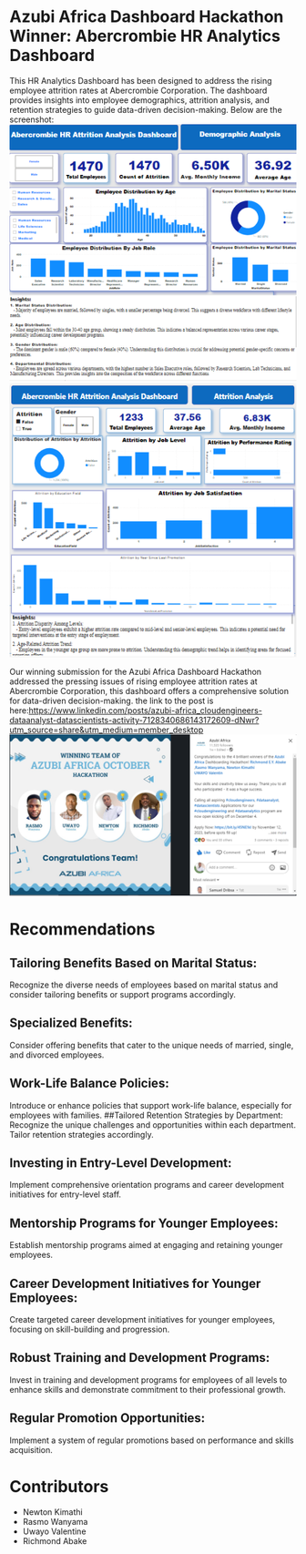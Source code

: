 # Azubi Africa Dashboard Hackathon Winner: Abercrombie HR Analytics Dashboard
This HR Analytics Dashboard has been designed to address the rising employee attrition rates at Abercrombie Corporation. The dashboard provides insights into employee demographics, attrition analysis, and retention strategies to guide data-driven decision-making.
Below are the screenshot:
![Employee Demographics](Images/Employee_Demographics.png)
![Attrition Analysis](Images/Attrition_Analysis.png)

Our winning submission for the Azubi Africa Dashboard Hackathon addressed the pressing issues of rising employee attrition rates at Abercrombie Corporation, this dashboard offers a comprehensive solution for data-driven decision-making.
the link to the post is here:https://www.linkedin.com/posts/azubi-africa_cloudengineers-dataanalyst-datascientists-activity-7128340686143172609-dNwr?utm_source=share&utm_medium=member_desktop
![Azubi Africa](Images/Post.png)


# Recommendations
## Tailoring Benefits Based on Marital Status:

Recognize the diverse needs of employees based on marital status and consider tailoring benefits or support programs accordingly.
## Specialized Benefits:
Consider offering benefits that cater to the unique needs of married, single, and divorced employees.
## Work-Life Balance Policies:
Introduce or enhance policies that support work-life balance, especially for employees with families.
##Tailored Retention Strategies by Department:
Recognize the unique challenges and opportunities within each department. Tailor retention strategies accordingly.
## Investing in Entry-Level Development:

Implement comprehensive orientation programs and career development initiatives for entry-level staff.
## Mentorship Programs for Younger Employees:

Establish mentorship programs aimed at engaging and retaining younger employees.
## Career Development Initiatives for Younger Employees:

Create targeted career development initiatives for younger employees, focusing on skill-building and progression.
## Robust Training and Development Programs:

Invest in training and development programs for employees of all levels to enhance skills and demonstrate commitment to their professional growth.
## Regular Promotion Opportunities:

Implement a system of regular promotions based on performance and skills acquisition.

# Contributors
* Newton Kimathi
* Rasmo Wanyama
* Uwayo Valentine
* Richmond Abake